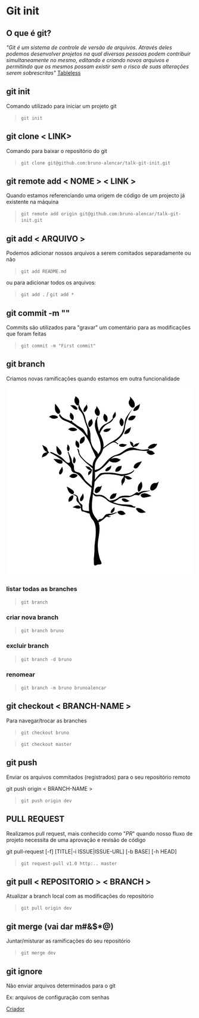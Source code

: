 # Git init

## O que é git?
 *"Git é um sistema de controle de versão de arquivos. Através deles podemos desenvolver projetos na qual diversas pessoas podem contribuir simultaneamente no mesmo, editando e criando novos arquivos e permitindo que os mesmos possam existir sem o risco de suas alterações serem sobrescritas"*
 [Tableless](https://tableless.com.br/tudo-que-voce-queria-saber-sobre-git-e-github-mas-tinha-vergonha-de-perguntar/)

## git init 
Comando utilizado para iniciar um projeto git
> `git init`

## git clone < LINK>
Comando para baixar o repositório do git
> `git clone git@github.com:bruno-alencar/talk-git-init.git`

## git remote add < NOME > < LINK >
Quando estamos referenciando uma origem de código de um projecto já existente na máquina
> `git remote add origin git@github.com:bruno-alencar/talk-git-init.git`

## git add < ARQUIVO >
Podemos adicionar nossos arquivos a serem comitados separadamente ou não
> `git add README.md`

ou para adicionar todos os arquivos:
> `git add .` / `git add *`

## git commit -m ""
Commits são utilizados para "gravar" um comentário para as modificações que foram feitas
> `git commit -m "First commit"`

## git branch
Criamos novas ramificações quando estamos em outra funcionalidade

![Branch](./branch.jpg "Branch example")

### listar todas as branches
> `git branch`

### criar nova branch 
> `git branch bruno`

### excluir branch
> `git branch -d bruno`

### renomear
> `git branch -m bruno brunoalencar`

## git checkout < BRANCH-NAME >
Para navegar/trocar as branches

> `git checkout bruno`

> `git checkout master`

## git push
Enviar os arquivos commitados (registrados) para o seu repositório remoto

git push origin < BRANCH-NAME >

> `git push origin dev`

## PULL REQUEST
Realizamos pull request, mais conhecido como "*PR*" quando nosso fluxo de projeto necessita de uma aprovação e revisão de código

git pull-request [-f] [TITLE|-i ISSUE|ISSUE-URL] [-b BASE] [-h HEAD]

> `git request-pull v1.0 http:.. master`

## git pull  < REPOSITORIO > < BRANCH >
Atualizar a branch local com as modificações do repositório

> `git pull origin dev`

## git merge (vai dar m#&$*@) 
Juntar/misturar as ramificações do seu repositório 

> `git merge dev`

## git ignore
Não enviar arquivos determinados para o git

Ex: arquivos de configuração com senhas

[Criador](https://www.gitignore.io)
